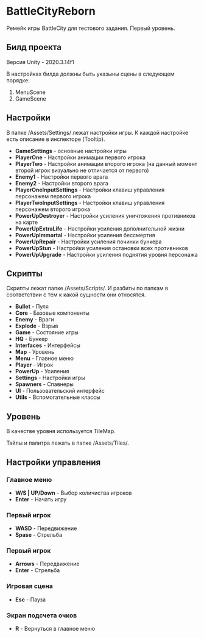 # BattleCityReborn
Ремейк игры BattleCity для тестового задания. Первый уровень.

## Билд проекта
Версия Unity - 2020.3.14f1

В настройках билда должны быть указыны сцены в следующем порядке:
1. MenuScene
2. GameScene


## Настройки
В папке /Assets/Settings/ лежат настройки игры. К каждой настройке есть описание в инспекторе (Tooltip).

* **GameSettings** - основные настройки игры
* **PlayerOne** - Настройки анимации первого игрока
* **PlayerTwo** - Настройки анимации второго игрока (на данный момент второй игрок визуально не отличается от первого)
* **Enemy1** - Настройки первого врага
* **Enemy2** - Настройки второго врага
* **PlayerOneInputSettings** - Настройки клавиш управления персонажем первого игрока
* **PlayerTwoInputSettings** - Настройки клавиш управления персонажем второго игрока
* **PowerUpDestroyer** - Настройки усиления уничтожения противников на карте
* **PowerUpExtraLife** - Настройки усиления дополнительной жизни
* **PowerUpImmortal** - Настройки усиления бессмертия
* **PowerUpRepair** - Настройки усиления починки бункера
* **PowerUpStun** - Настройки усиления остановки всех противников
* **PowerUpUpgrade** - Настройки усиления поднятия уровня персонажа


## Скрипты
Скрипты лежат папке /Assets/Scripts/. И разбиты по папкам в соответствии с тем к какой сущности они относятся.

* **Bullet** - Пуля
* **Core** - Базовые компоненты
* **Enemy** - Враги
* **Explode** - Взрыв
* **Game** - Состояние игры
* **HQ** - Бункер
* **Interfaces** - Интерфейсы
* **Map** - Уровень
* **Menu** - Главное меню
* **Player** - Игрок
* **PowerUp** - Усиления
* **Settings** - Настройки игры
* **Spawners** - Спавнеры
* **UI** - Пользовательский интерфейс
* **Utils** - Вспомогательные классы


## Уровень
В качестве уровня используется TileMap.

Тайлы и палитра лежать в папке /Assets/Tiles/.


## Настройки управления
### Главное меню
* **W/S | UP/Down** - Выбор количиства игроков
* **Enter** - Начать игру

### Первый игрок
* **WASD** - Передвижение
* **Spase** - Стрельба

### Первый игрок
* **Arrows** - Передвижение
* **Enter** - Стрельба

### Игровая сцена
* **Esc** - Пауза

### Экран подсчета очков
* **R** - Вернуться в главное меню
